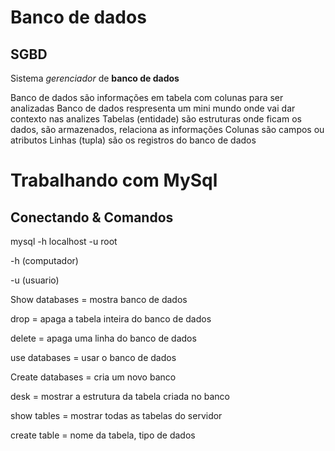 # Banco de dados

## SGBD
Sistema *gerenciador* de **banco de dados**


 
Banco de dados são informações em tabela com colunas para ser analizadas
Banco de dados respresenta um mini mundo onde vai dar contexto nas analizes
Tabelas (entidade) são estruturas onde ficam os dados, são armazenados, relaciona as informações
Colunas são campos ou atributos
Linhas (tupla) são os registros do banco de dados

# Trabalhando com MySql

## Conectando & Comandos

 mysql -h localhost -u root

 -h (computador)

 -u (usuario)

Show databases = mostra banco de dados

drop = apaga a tabela inteira do banco de dados

delete = apaga uma linha do banco de dados

use databases = usar o banco de dados

Create databases = cria um novo banco

desk = mostrar a estrutura da tabela criada no banco

show tables = mostrar todas as tabelas do servidor

create table = nome da tabela, tipo de dados

